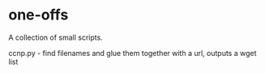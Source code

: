 one-offs
========

A collection of small scripts.

ccnp.py - find filenames and glue them together with a url, outputs a wget list
